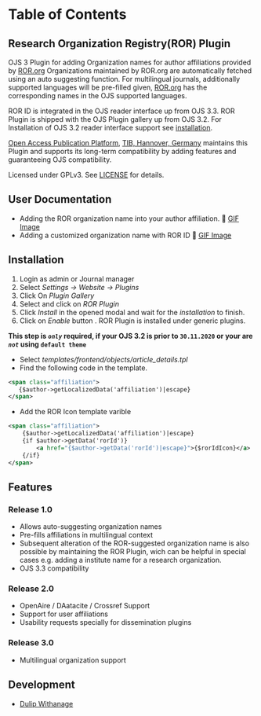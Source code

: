 # Table of Contents


## Research Organization Registry(ROR) Plugin

OJS 3 Plugin for adding  Organization names  for author affiliations provided by  [ROR.org](https://ror.org/)
Organizations maintained by ROR.org are automatically fetched using an auto suggesting function.
For multilingual journals, additionally supported languages will be pre-filled  given, [ROR.org](https://ror.org/) has the corresponding names in the OJS supported languages.

ROR ID is  integrated in the OJS reader interface up from OJS 3.3.
ROR Plugin is  shipped with the OJS Plugin gallery up from OJS 3.2. For Installation of OJS 3.2 reader interface support see [installation](#Installation).


[Open Access Publication Platform](https://www.tib.eu/en/publishing-archiving/open-access/repositories/open-access-publication-platform), [TIB, Hannover, Germany](https://www.tib.eu/)  maintains  this Plugin and  supports its long-term compatibility by adding features and guaranteeing OJS compatibility.

Licensed under GPLv3. See [LICENSE](LICENSE) for details.

## User Documentation
* Adding the ROR organization name into your author affiliation. :movie_camera: [GIF Image](docu/ror.gif)
* Adding a customized organization name  with ROR ID :movie_camera: [GIF Image](docu/ror.gif)

## Installation
 1. Login as admin or Journal manager
 1. Select _Settings -> Website -> Plugins_
 1. Click On _Plugin Gallery_
 1. Select and click on _ROR Plugin_
 1. Click _Install_ in the opened modal and wait for the _installation_ to finish.
 1.  Click on _Enable_ button . ROR Plugin is installed under generic plugins.

**This step is _`only`_ required, if your OJS 3.2 is prior to `30.11.2020` or  your are _`not`_ using `default theme`**

 *  Select _templates/frontend/objects/article_details.tpl_
 *   Find the following code in the template.
 ```xml
<span class="affiliation">
    {$author->getLocalizedData('affiliation')|escape}
</span>
```
*  Add the ROR Icon template varible
```xml
<span class="affiliation">
    {$author->getLocalizedData('affiliation')|escape}
    {if $author->getData('rorId')}
        <a href="{$author->getData('rorId')|escape}">{$rorIdIcon}</a>
    {/if}
</span>
```


## Features

### Release 1.0

* Allows auto-suggesting organization names
* Pre-fills  affiliations in multilingual context
* Subsequent alteration of the ROR-suggested organization name is also possible by maintaining the ROR Plugin, wich can be helpful in special cases e.g. adding a institute name for a research organization.
* OJS 3.3 compatibility

### Release 2.0
* OpenAire / DAatacite / Crossref Support
* Support for user affiliations
* Usability requests specially for dissemination plugins

### Release 3.0

* Multilingual organization support

##  Development

* [Dulip Withanage](https://www.github.com/withanage)








